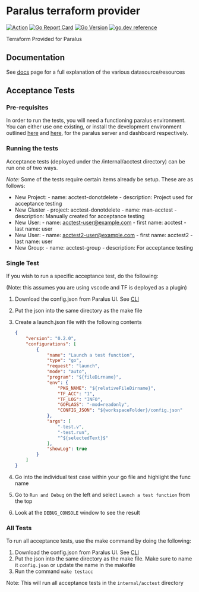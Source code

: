 # Paralus terraform provider

[![Action](https://github.com/iherbllc/terraform-provider-paralus/workflows/build/badge.svg)](https://github.com/iherbllc/terraform-provider-paralus/workflows/build/badge.svg)
[![Go Report Card](https://goreportcard.com/badge/github.com/iherbllc/terraform-provider-paralus)](https://goreportcard.com/badge/github.com/iherbllc/terraform-provider-paralus)
[![Go Version](https://img.shields.io/github/go-mod/go-version/iherbllc/terraform-provider-paralus)](https://img.shields.io/github/go-mod/go-version/iherbllc/terraform-provider-paralus)
[![go.dev reference](https://img.shields.io/badge/go.dev-reference-007d9c?logo=go&logoColor=white&style=flat-square)](https://pkg.go.dev/github.com/iherbllc/terraform-provider-paralus?tab=overview)

Terraform Provided for Paralus

## Documentation

See [docs](/docs) page for a full explanation of the various datasource/resources

## Acceptance Tests

### Pre-requisites

In order to run the tests, you will need a functioning paralus environment. You can either use one existing, or install the development environment outlined [here](https://github.com/paralus/paralus/blob/main/CONTRIBUTING.md) and [here](https://github.com/paralus/dashboard/blob/v0.1.6/CONTRIBUTING.md), for the paralus server and dashboard respectively.

### Running the tests

Acceptance tests (deployed under the /internal/acctest directory) can be run one of two ways.

*Note:* Some of the tests require certain items already be setup. These are as follows:

- New Project:
        - name: acctest-donotdelete
        - description: Project used for acceptance testing
- New Cluster
        - project: acctest-donotdelete
        - name: man-acctest
        - description: Manually created for acceptance testing
- New User:
        - name: acctest-user@example.com
        - first name: acctest
        - last name: user
- New User:
        - name: acctest2-user@example.com
        - first name: acctest2
        - last name: user
- New Group:
        - name: acctest-group
        - description: For acceptance testing

### Single Test

If you wish to run a specific acceptance test, do the following:

(Note: this assumes you are using vscode and TF is deployed as a plugin)

1. Download the config.json from Paralus UI. See [CLI](https://www.paralus.io/docs/usage/cli)
2. Put the json into the same directory as the make file
3. Create a launch.json file with the following contents

    ```json
    {
        "version": "0.2.0",
        "configurations": [
            {
                "name": "Launch a test function",
                "type": "go",
                "request": "launch",
                "mode": "auto",
                "program": "${fileDirname}",
                "env": {
                    "PKG_NAME": "${relativeFileDirname}",
                    "TF_ACC": "1",
                    "TF_LOG": "INFO",
                    "GOFLAGS": "-mod=readonly",
                    "CONFIG_JSON": "${workspaceFolder}/config.json"
                }, 
                "args": [
                    "-test.v",
                    "-test.run",
                    "^${selectedText}$"
                ],
                "showLog": true
            }
        ]
    }
    ```

4. Go into the individual test case within your go file and highlight the func name
5. Go to `Run and Debug` on the left and select `Launch a test function` from the top
6. Look at the `DEBUG_CONSOLE` window to see the result

### All Tests

To run all acceptance tests, use the make command by doing the following:

1. Download the config.json from Paralus UI. See [CLI](https://www.paralus.io/docs/usage/cli)
2. Put the json into the same directory as the make file. Make sure to name it `config.json` or update the name in the makefile
3. Run the command `make testacc`

Note: This will run all acceptance tests in the `internal/acctest` directory
